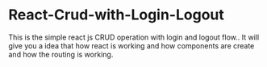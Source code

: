 # React-Crud-with-Login-Logout
This is the simple react js CRUD operation with login and logout flow.. It will give you a idea that how react is working and how components are create and how the routing is working. 
